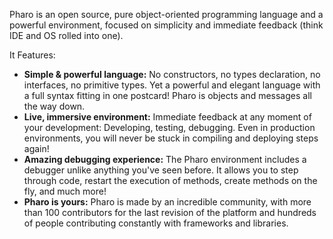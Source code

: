 Pharo is an open source, pure object-oriented programming language and a powerful environment, focused on simplicity and immediate feedback (think IDE and OS rolled into one).

It Features:

- **Simple & powerful language:** No constructors, no types declaration, no interfaces, no primitive types. Yet a powerful and elegant language with a full syntax fitting in one postcard! Pharo is objects and messages all the way down.
- **Live, immersive environment:** Immediate feedback at any moment of your development: Developing, testing, debugging. Even in production environments, you will never be stuck in compiling and deploying steps again!
- **Amazing debugging experience:** The Pharo environment includes a debugger unlike anything you've seen before. It allows you to step through code, restart the execution of methods, create methods on the fly, and much more!
- **Pharo is yours:** Pharo is made by an incredible community, with more than 100 contributors for the last revision of the platform and hundreds of people contributing constantly with frameworks and libraries.
